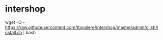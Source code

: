 # intershop

wget -O - https://raw.githubusercontent.com/tbouliere/intershop/master/admin/clish/install.sh | bash